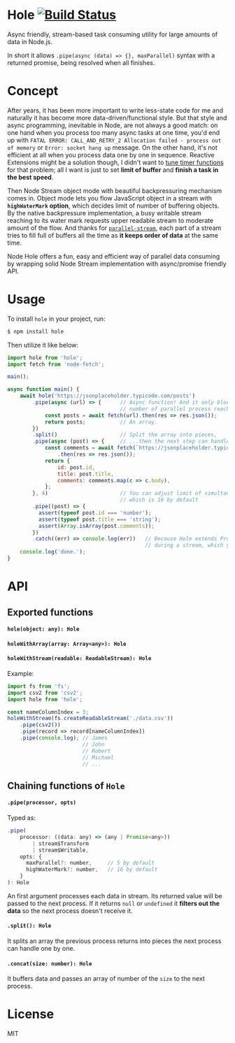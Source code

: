 # Hole [![Build Status](https://travis-ci.org/piglovesyou/node-hole.svg?branch=master)](https://travis-ci.org/piglovesyou/node-hole)
Async friendly, stream-based task consuming utility for large amounts of data in Node.js.

In short it allows `.pipe(async (data) => {}, maxParallel)` syntax with a returned promise, being resolved when all finishes.

# Concept
After years, it has been more important to write less-state code for me and naturally it has become more data-driven/functional style. But that style and async programming, inevitable in Node, are not always a good match: on one hand when you process too many async tasks at one time, you'd end up with `FATAL ERROR: CALL_AND_RETRY_2 Allocation failed - process out of memory` or `Error: socket hang up` message. On the other hand, it's not efficient at all when you process data one by one in sequence. Reactive Extensions might be a solution though, I didn't want to [tune timer functions](https://github.com/ReactiveX/RxJava/wiki/Backpressure#useful-operators-that-avoid-the-need-for-backpressure) for that problem; all I want is just to set **limit of buffer** and **finish a task in the best speed**.

Then Node Stream object mode with beautiful backpressuring mechanism comes in. Object mode lets you flow JavaScript object in a stream with **`highWaterMark` option**, which decides limit of number of buffering objects. By the native backpressure implementation, a busy writable stream reaching to its water mark requests upper readable stream to moderate amount of the flow. And thanks for [`parallel-stream`](https://github.com/mafintosh/parallel-transform), each part of a stream tries to fill full of buffers all the time as **it keeps order of data** at the same time.

Node Hole offers a fun, easy and efficient way of parallel data consuming by wrapping solid Node Stream implementation with async/promise friendly API.

# Usage
To install `hole` in your project, run:

```bash
$ npm install hole
```

Then utilize it like below:

```javascript
import hole from 'hole';
import fetch from 'node-fetch';

main();

async function main() {
    await hole('https://jsonplaceholder.typicode.com/posts')
        .pipe(async (url) => {      // Async function! And it only blocks a stream when
                                    // number of parallel process reaches a high water mark.
            const posts = await fetch(url).then(res => res.json());
            return posts;           // An array.
        })
        .split()                    // Split the array into pieces,
        .pipe(async (post) => {     // ...then the next step can handle s piece one by one
            const comments = await fetch(`https://jsonplaceholder.typicode.com/posts/${post.id}/comments`)
                .then(res => res.json());
            return {
                id: post.id,
                title: post.title,
                comments: comments.map(c => c.body),
            };
        }, 4)                       // You can adjust limit of simultanious processing,
                                    // which is 16 by default
        .pipe((post) => {
          assert(typeof post.id === 'number');
          assert(typeof post.title === 'string');
          assert(Array.isArray(post.comments));
        })
        .catch((err) => console.log(err))   // Because Hole extends Promise, it emits rejection and halts
                                            // during a stream, which you can catch as usual
    console.log('done.');
}
```

# API

## Exported functions

#### `hole(object: any): Hole`
#### `holeWithArray(array: Array<any>): Hole`
#### `holeWithStream(readable: ReadableStream): Hole`

Example:
```javascript
import fs from 'fs';
import csv2 from 'csv2';
import hole from 'hole';

const nameColumnIndex = 3;
holeWithStream(fs.createReadableStream('./data.csv'))
    .pipe(csv2())
    .pipe(record => record[nameColumnIndex])
    .pipe(console.log); // James
                        // John
                        // Robert
                        // Michael
                        // ...
```

## Chaining functions of `Hole`

#### `.pipe(processor, opts)`
Typed as:
```javascript
.pipe(
    processor: ((data: any) => (any | Promise<any>))
        | stream$Transform
        | stream$Writable,
    opts: {
      maxParallel?: number,     // 5 by default
      highWaterMark?: number,   // 16 by default
    }
): Hole
```
An first argument processes each data in stream. Its returned value will be passed to the next process. If it returns `null` or `undefined` it **filters out the data** so the next process doesn't receive it.

#### `.split(): Hole`
It splits an array the previous process returns into pieces the next process can handle one by one.

#### `.concat(size: number): Hole`
It buffers data and passes an array of number of the `size` to the next process.

# License

MIT
